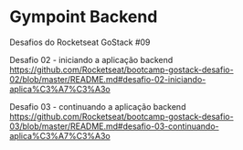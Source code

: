 # Gympoint Backend
Desafios do Rocketseat GoStack #09

Desafio 02 - iniciando a aplicação backend
https://github.com/Rocketseat/bootcamp-gostack-desafio-02/blob/master/README.md#desafio-02-iniciando-aplica%C3%A7%C3%A3o

Desafio 03 - continuando a aplicação backend
https://github.com/Rocketseat/bootcamp-gostack-desafio-03/blob/master/README.md#desafio-03-continuando-aplica%C3%A7%C3%A3o
